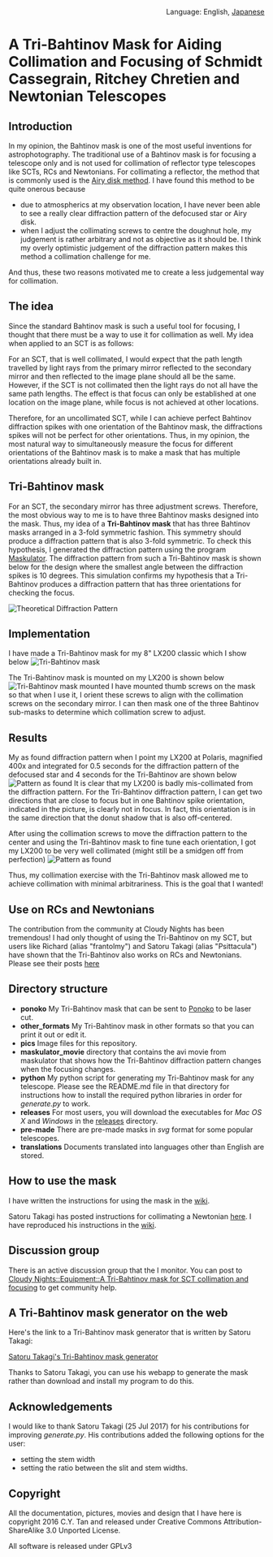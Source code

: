 <p align="right">Language: English, <a href="translations/README_JA.md">Japanese</a></p>

# A Tri-Bahtinov Mask for Aiding Collimation and Focusing of Schmidt Cassegrain, Ritchey Chretien and Newtonian Telescopes

## Introduction

In my opinion, the Bahtinov mask is one of the most useful inventions
for astrophotography. The traditional use of a Bahtinov mask is for
focusing a telescope only and is not used for collimation of reflector
type telescopes like SCTs, RCs and Newtonians.
For collimating a reflector, the method that is commonly used is the
[Airy disk method](http://www.astrophoto.fr/collim.html). I have found
this method to be quite onerous because

* due to atmospherics at my observation location, I have never been able
to see a really clear diffraction pattern of the defocused star or Airy disk. 
* when I adjust the collimating screws to centre the doughnut hole, my
  judgement is rather arbitrary and not as objective as it should
  be. I think my overly optimistic judgement of the diffraction pattern
  makes this method a collimation challenge for me.

And thus, these two reasons motivated me to create a less judgemental
way for collimation.

## The idea

Since the standard Bahtinov mask is such a useful tool for focusing, I
thought that there must be a way to use it for collimation as
well. My idea when applied to an SCT is as follows:

For an SCT, that is well collimated, I would expect that the path
length travelled by light rays from the primary mirror reflected to
the secondary mirror and then reflected to the image plane should all
be the same. However, if the SCT is not collimated then the light rays
do not all have the same path lengths. The effect is that focus can
only be established at one location on the image plane, while focus is
not achieved at other locations.

Therefore, for an uncollimated SCT, while I can achieve perfect
Bahtinov diffraction spikes with one orientation of the Bahtinov mask,
the diffractions spikes will not be perfect for other
orientations. Thus, in my opinion, the most natural way to
simultaneously measure the focus for different orientations of the
Bahtinov mask is to make a mask that has multiple orientations
already built in.

## Tri-Bahtinov mask

For an SCT, the secondary mirror has three adjustment
screws. Therefore, the most obvious way to me is to have three
Bahtinov masks designed into the mask. Thus, my idea of a
**Tri-Bahtinov mask** that has three Bahtinov masks arranged in a
3-fold symmetric fashion. This symmetry should produce a diffraction
pattern that is also 3-fold symmetric. To check this hypothesis, I
generated the diffraction pattern using the program
[Maskulator](http://www.njnoordhoek.com/?p=376).  The diffraction
pattern from such a Tri-Bahtinov mask is shown below for the design
where the smallest angle between the diffraction spikes is 10
degrees. This simulation confirms my hypothesis that a Tri-Bahtinov
produces a diffraction pattern that has three orientations for
checking the focus.

![Theoretical Diffraction Pattern](pics/theory_small.png)

## Implementation

I have made a Tri-Bahtinov mask for my 8" LX200 classic which I show below
![Tri-Bahtinov mask](https://github.com/cytan299/tribahtinov/blob/master/pics/IMG_0086.jpg)

The Tri-Bahtinov mask is mounted on my LX200 is shown below
![Tri-Bahtinov mask mounted](https://github.com/cytan299/tribahtinov/blob/master/pics/IMG_0093.jpg)
I have mounted thumb screws on the mask so that when I use it, I orient
these screws to align with the collimation screws on the secondary
mirror. I can then mask one of the three Bahtinov sub-masks to determine which
collimation screw to adjust.

## Results

My as found diffraction pattern when I point my LX200 at Polaris,
magnified 400x and integrated for 0.5 seconds for the diffraction
pattern of the defocused star and 4
seconds for the Tri-Bahtinov are shown below
![Pattern as found](https://github.com/cytan299/tribahtinov/blob/master/pics/asfound.png)
It is clear that my LX200 is badly mis-collimated from the 
diffraction pattern. For the Tri-Bahtinov diffraction pattern, I can
get two directions that are close to focus but in one Bahtinov spike orientation,
indicated in the picture, is clearly not in focus. In fact, this orientation is in the
same direction that the donut shadow that is also off-centered.

After using the collimation screws to move the diffraction pattern to the center
and using the Tri-Bahtinov mask to fine tune each orientation, I got 
my LX200 to be very well collimated (might still be a smidgen off from perfection)
![Pattern as found](https://github.com/cytan299/tribahtinov/blob/master/pics/corrected.png)

Thus, my collimation exercise with the Tri-Bahtinov mask allowed
me to achieve collimation with minimal arbitrariness. This is the goal
that I wanted!

## Use on RCs and Newtonians

The contribution from the community at Cloudy Nights has been
tremendous! I had only thought of using the Tri-Bahtinov on my SCT,
but users like Richard (alias "frantolmy") and Satoru Takagi (alias
"Psittacula") have shown that the Tri-Bahtinov also works on RCs and
Newtonians. Please see their posts [here](https://www.cloudynights.com/topic/536410-a-tri-bahtinov-mask-for-sct-collimation-and-focusing/)

## Directory structure

* **ponoko** My Tri-Bahtinov mask that can be sent to
[Ponoko](http://www.ponoko.com) to be laser cut.
* **other_formats** My Tri-Bahtinov mask in other formats so that you
  can print it out or edit it. 
* **pics** Image files for this repository.
* **maskulator_movie** directory that contains the avi movie from
  maskulator that shows how the Tri-Bahtinov diffraction pattern
  changes when the focusing changes.
* **python** My python script
  for generating my Tri-Bahtinov mask for any telescope. Please see
  the README.md file in that directory for instructions how to install
  the required python libraries in order for _generate.py_ to work.
* **releases** For most users, you will download the executables for
  _Mac OS X_ and _Windows_ in the
  [releases](https://github.com/cytan299/tribahtinov/releases)
  directory.
* **pre-made** There are pre-made masks in _svg_ format for some popular telescopes.
* **translations** Documents translated into languages other than English are stored.

## How to use the mask

I have written the instructions for using the mask in the
[wiki](https://github.com/cytan299/tribahtinov/wiki/A-Tri-Bahtinov-Mask-for-Aiding-Collimation-and-Focusing-of-Schmidt-Cassegrain-Telescopes).

Satoru Takagi has posted instructions for collimating a Newtonian 
[here](https://www.cloudynights.com/topic/536410-a-tri-bahtinov-mask-for-sct-collimation-and-focusing/page-4). I
have reproduced his instructions in the [wiki](https://github.com/cytan299/tribahtinov/wiki/A-Tri-Bahtinov-Mask-for-Aiding-Collimation-and-Focusing-of-Schmidt-Cassegrain-Telescopes).

## Discussion group

There is an active discussion group that the I monitor. You can post
to
[Cloudy Nights::Equipment::A Tri-Bahtinov mask for SCT collimation and focusing](https://www.cloudynights.com/topic/536410-a-tri-bahtinov-mask-for-sct-collimation-and-focusing/)
to get community help.

## A Tri-Bahtinov mask generator on the web

Here's the link to a Tri-Bahtinov mask generator that is written by
Satoru Takagi:

[Satoru Takagi's Tri-Bahtinov mask generator](http://svg2.mbsrv.net/astro/Tri-Bahtinov.html)

Thanks to Satoru Takagi, you can use his webapp to generate the mask rather
than download and install my program to do this.

## Acknowledgements

I would like to thank Satoru Takagi (25 Jul 2017) for his contributions for
improving _generate.py_. His contributions added the following options
for the user:

* setting the stem width
* setting the ratio between the slit and stem widths.

## Copyright

All the documentation, pictures, movies and design that I have here is
copyright 2016 C.Y. Tan and released under Creative Commons
Attribution-ShareAlike 3.0 Unported License.

All software is released under GPLv3



